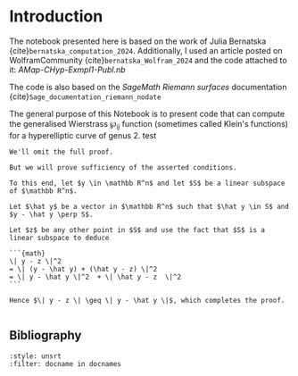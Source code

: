 # Introduction

The notebook presented here is based on the work of Julia Bernatska {cite}`bernatska_computation_2024`. Additionally, I used an article posted on WolframCommunity {cite}`bernatska_Wolfram_2024` and the code attached to it: <em>AMap-CHyp-Exmpl1-Publ.nb</em>

The code is also based on the <em>SageMath Riemann surfaces</em> documentation  {cite}`Sage_documentation_riemann_nodate`

The general purpose of this Notebook is to present code that can compute the generalised Wierstrass $\wp_{ij}$ function (sometimes called Klein's functions) for a hyperelliptic curve of genus 2. test

````{prf:proof}
We'll omit the full proof.

But we will prove sufficiency of the asserted conditions.

To this end, let $y \in \mathbb R^n$ and let $S$ be a linear subspace of $\mathbb R^n$.

Let $\hat y$ be a vector in $\mathbb R^n$ such that $\hat y \in S$ and $y - \hat y \perp S$.

Let $z$ be any other point in $S$ and use the fact that $S$ is a linear subspace to deduce

```{math}
\| y - z \|^2
= \| (y - \hat y) + (\hat y - z) \|^2
= \| y - \hat y \|^2  + \| \hat y - z  \|^2
```

Hence $\| y - z \| \geq \| y - \hat y \|$, which completes the proof.
````

```{tableofcontents}
```
## Bibliography

```{bibliography}
:style: unsrt
:filter: docname in docnames
```